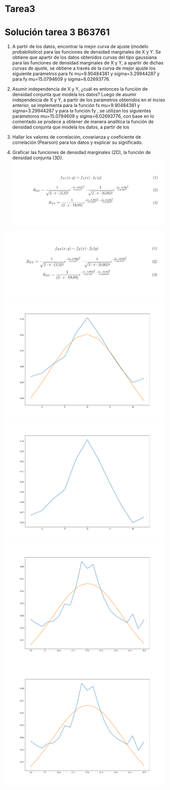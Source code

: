 # Tarea3
Solución tarea 3 B63761
=======================

1) A partir de los datos, encontrar la mejor curva de ajuste (modelo probabilístico) para las funciones de densidad marginales de X y Y.
Se obtiene que apartir de los datos obtenidos curvas del tipo gaussiana para las funciones de densidad marginales de X y Y, a apartir de dichas curvas de ajuste, se obtiene a través de la curva de mejor ajuste los siguiente parámetros para fx mu=9.90484381 y sigma=3.29944287 y para fy mu=15.0794609 y sigma=6.02693776.

2) Asumir independencia de X y Y, ¿cuál es entonces la función de densidad conjunta que modela los datos?
Luego de asumir independeicia de X y Y, a partir de los parámetros obtenidos en el inciso anterior, se implementa para la función fx mu=9.90484381 y sigma=3.29944287 y para la función fy , se utilizan los siguientes parámetoros mu=15.0794609 y sigma=6.02693776, con base en lo comentado se prodece a obtener de manera analítica la función de densidad conjunta que modela los datos, a partir de los 



3) Hallar los valores de correlación, covarianza y coeficiente de correlación (Pearson) para los datos y explicar su significado.



4) Graficar las funciones de densidad marginales (2D), la función de densidad conjunta (3D).
![abc](abc.png)

![a](a.png)
![b](b.png)
![c](c.png)
![d](d.png)
![e](d.png)







